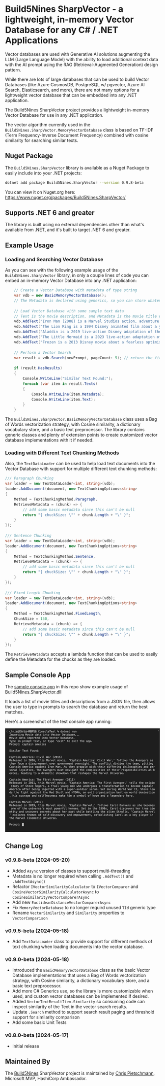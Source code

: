 # Build5Nines SharpVector - a lightweight, in-memory Vector Database for any C# / .NET Applications

Vector databases are used with Generative AI solutions augmenting the LLM (Large Language Model) with the ability to load additional context data with the AI prompt using the RAG (Retrieval-Augmented Generation) design pattern.

While there are lots of large databases that can be used to build Vector Databases (like Azure CosmosDB, PostgreSQL w/ pgvector, Azure AI Search, Elasticsearch, and more), there are not many options for a lightweight vector database that can be embedded into any .NET application.

The Build5Nines SharpVector project provides a lightweight in-memory Vector Database for use in any .NET application.

The vector algorithm currently used in the `Build5Nines.SharpVector.MemoryVectorDatabase` class is based on TF-IDF (Term Frequency-Inverse Document Frequency) combined with cosine similarity for searching similar texts.

## Nuget Package

The `Build5Nines.SharpVector` library is available as a Nuget Package to easily include into your .NET projects:

```bash
dotnet add package Build5Nines.SharpVector --version 0.9.8-beta
```

You can view it on Nuget.org here: <https://www.nuget.org/packages/Build5Nines.SharpVector/>

## Supports .NET 6 and greater

The library is built using no external dependencies other than what's available from .NET, and it's built to target .NET 6 and greater.

## Example Usage

### Loading and Searching Vector Database

As you can see with the following example usage of the `Build5Nines.SharpVector` library, in only a couple lines of code you can embed an in-memory Vector Database into any .NET application:

```csharp
    // Create a Vector Database with metadata of type string
    var vdb = new BasicMemoryVectorDatabase();
    // The Metadata is declared using generics, so you can store whatever data you need there.

    // Load Vector Database with some sample text data
    // Text is the movie description, and Metadata is the movie title with release year in this example
    vdb.AddText("Iron Man (2008) is a Marvel Studios action, adventure, and sci-fi movie about Tony Stark (Robert Downey Jr.), a billionaire inventor and weapons developer who is kidnapped by terrorists and forced to build a weapon. Instead, Tony uses his ingenuity to build a high-tech suit of armor and escape, becoming the superhero Iron Man. He then returns to the United States to refine the suit and use it to fight crime and terrorism.", "Iron Man (2008)");
    vdb.AddText("The Lion King is a 1994 Disney animated film about a young lion cub named Simba who is the heir to the throne of an African savanna.", "The Lion King (1994)");
    vdb.AddText("Aladdin is a 2019 live-action Disney adaptation of the 1992 animated classic of the same name about a street urchin who finds a magic lamp and uses a genie's wishes to become a prince so he can marry Princess Jasmine.", "Alladin (2019)");
    vdb.AddText("The Little Mermaid is a 2023 live-action adaptation of Disney's 1989 animated film of the same name. The movie is about Ariel, the youngest of King Triton's daughters, who is fascinated by the human world and falls in love with Prince Eric.", "The Little Mermaid");
    vdb.AddText("Frozen is a 2013 Disney movie about a fearless optimist named Anna who sets off on a journey to find her sister Elsa, whose icy powers have trapped their kingdom in eternal winter.", "Frozen (2013)");

    // Perform a Vector Search
    var result = vdb.Search(newPrompt, pageCount: 5); // return the first 5 results

    if (result.HasResults)
    {
        Console.WriteLine("Similar Text Found:");
        foreach (var item in result.Texts)
        {
            Console.WriteLine(item.Metadata);
            Console.WriteLine(item.Text);
        }
    }
```

The `Build5Nines.SharpVector.BasicMemoryVectorDatabase` class uses a Bag of Words vectorization strategy, with Cosine similarity, a dictionary vocabulary store, and a basic text preprocessor. The library contains generic classes and plenty of extension points to create customized vector database implementations with it if needed.

### Loading with Different Text Chunking Methods

Also, the `TextDataLoader` can be used to help load text documents into the Vector Database with support for multiple different text chunking methods:

```csharp
/// Paragraph Chunking
var loader = new TextDataLoader<int, string>(vdb);
loader.AddDocument(document, new TextChunkingOptions<string>
{
    Method = TextChunkingMethod.Paragraph,
    RetrieveMetadata = (chunk) => {
        // add some basic metadata since this can't be null
        return "{ chuckSize: \"" + chunk.Length + "\" }";
    }
});

/// Sentence Chunking
var loader = new TextDataLoader<int, string>(vdb);
loader.AddDocument(document, new TextChunkingOptions<string>
{
    Method = TextChunkingMethod.Sentence,
    RetrieveMetadata = (chunk) => {
        // add some basic metadata since this can't be null
        return "{ chuckSize: \"" + chunk.Length + "\" }";
    }
});

/// Fixed Length Chunking
var loader = new TextDataLoader<int, string>(vdb);
loader.AddDocument(document, new TextChunkingOptions<string>
{
    Method = TextChunkingMethod.FixedLength,
    ChunkSize = 150,
    RetrieveMetadata = (chunk) => {
        // add some basic metadata since this can't be null
        return "{ chuckSize: \"" + chunk.Length + "\" }";
    }
});
```

The `RetrieveMetadata` accepts a lambda function that can be used to easily define the Metadata for the chucks as they are loaded.

## Sample Console App

The [sample console app](src/ConsoleTest/) in this repo show example usage of Build5Nines.SharpVector.dll

It loads a list of movie titles and descriptions from a JSON file, then allows the user to type in prompts to search the database and return the best matches.

Here's a screenshot of the test console app running:

![](assets/build5nines-sharpvector-console-screenshot.jpg)

## Change Log

### v0.9.8-beta (2024-05-20)

- Added `Async` version of classes to support multi-threading
- Metadata is no longer required when calling `.AddText()` and `.AddTextAsync()`
- Refactor `IVectorSimilarityCalculator` to `IVectorComparer` and `CosineVectorSimilarityCalculatorAsync` to `CosineSimilarityVectorComparerAsync`
- Add new `EuclideanDistanceVectorComparerAsync`
- Fix `MemoryVectorDatabase` to no longer requird unused `TId` generic type
- Rename `VectorSimilarity` and `Similarity` properties to `VectorComparison`

### v0.9.5-beta (2024-05-18)

- Add `TextDataLoader` class to provide support for different methods of text chunking when loading documents into the vector database.

### v0.9.0-beta (2024-05-18)

- Introduced the `BasicMemoryVectorDatabase` class as the basic Vector Database implementations that uses a Bag of Words vectorization strategy, with Cosine similarity, a dictionary vocabulary store, and a basic text preprocessor.
- Add more C# Generics use, so the library is more customizable when used, and custom vector databases can be implemented if desired.
- Added `VectorTextResultItem.Similarity` so consuming code can inspect similarity of the Text in the vector search results.
- Update `.Search` method to support search result paging and threshold support for similarity comparison
- Add some basic Unit Tests

### v0.8.0-beta (2024-05-17)

- Initial release

## Maintained By

The [Build5Nines](https://build5nines.com) SharpVector project is maintained by [Chris Pietschmann](https://pietschsoft.com), Microsoft MVP, HashiCorp Ambassador.
